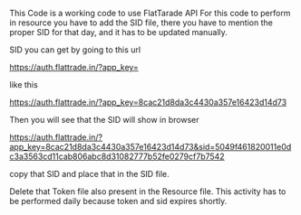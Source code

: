 This Code is a working code to use FlatTarade API 
For this code to perform in resource you have to add the SID file, there you have to mention the proper SID for that day, and it has to be updated manually.

SID you can get by going to this url

https://auth.flattrade.in/?app_key=<Your APP KEY>

like this

https://auth.flattrade.in/?app_key=8cac21d8da3c4430a357e16423d14d73

Then you will see that the SID will show in browser

https://auth.flattrade.in/?app_key=8cac21d8da3c4430a357e16423d14d73&sid=5049f461820011e0dc3a3563cd11cab806abc8d31082777b52fe0279cf7b7542

copy that SID and place that in the SID file.

Delete that Token file also present in the Resource file.
This activity has to be performed daily because token and sid expires shortly.
